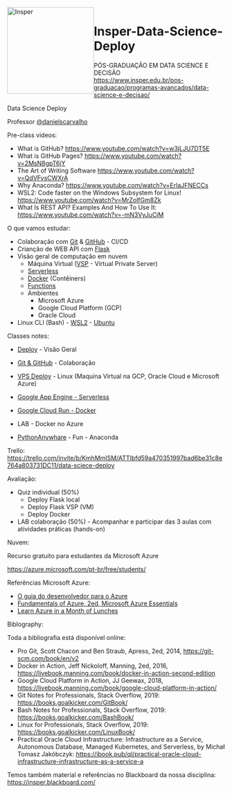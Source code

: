 <img src="https://www.insper.edu.br/wp-content/themes/insper/dist/image/logo.png?raw=true" alt="Insper" width="200px" style="float:left; ">
 
# Insper-Data-Science-Deploy

PÓS-GRADUAÇÃO EM DATA SCIENCE E DECISÃO<br>
https://www.insper.edu.br/pos-graduacao/programas-avancados/data-science-e-decisao/

Data Science Deploy

Professor [@danielscarvalho](https://twitter.com/danielscarvalho)

Pre-class videos:

- What is GitHub? https://www.youtube.com/watch?v=w3jLJU7DT5E
- What is GitHub Pages? https://www.youtube.com/watch?v=2MsN8gpT6jY
- The Art of Writing Software https://www.youtube.com/watch?v=QdVFvsCWXrA
- Why Anaconda? https://www.youtube.com/watch?v=ErIaJFNECCs
- WSL2: Code faster on the Windows Subsystem for Linux! https://www.youtube.com/watch?v=MrZolfGm8Zk
- What Is REST API? Examples And How To Use It: https://www.youtube.com/watch?v=-mN3VyJuCjM

O que vamos estudar:

- Colaboração com [Git](https://git-scm.com/) & [GitHub](https://github.com/) - CI/CD
- Crianção de WEB API com [Flask](https://flask.palletsprojects.com/)
- Visão geral de computação em nuvem
  - Máquina Virtual ([VSP](https://learn.microsoft.com/en-us/azure/virtual-machines/linux/quick-create-portal?tabs=ubuntu) - Virtual Private Server)
  - [Serverless](https://cloud.google.com/run/docs/quickstarts/build-and-deploy/deploy-python-service?hl=pt-br)
  - [Docker](https://www.docker.com/) (Contêiners)
  - [Functions](https://cloud.google.com/functions?hl=pt_br) 
  - Ambientes
      - Microsoft Azure
      - Google Cloud Platform (GCP)
      - Oracle Cloud
- Linux CLI (Bash) - [WSL2](https://learn.microsoft.com/pt-br/windows/wsl/install) - [Ubuntu](https://ubuntu.com/download)


Classes notes:

- [Deploy](deploy-001.ipynb) - Visão Geral
- [Git & GitHub](Git-GitHub-000.ipynb) - Colaboração
- [VPS Deploy](box-deploy-002.ipynb) - Linux (Maquina Virtual na GCP, Oracle Cloud e Microsoft Azure)
- [Google App Engine - Serverless](GoogleAppEngine-0004.ipynb)
- [Google Cloud Run - Docker](GoogleCloudRun-005.ipynb)

- LAB - Docker no Azure
- [PythonAnywhare](pythonanywhare-003.ipynb) - Fun - Anaconda

Trello: https://trello.com/invite/b/KmhMmlSM/ATTIbfd59a470351997bad6be31c8e764a803731DC11/data-sciece-deploy

Avaliação:

- Quiz individual (50%)
  - Deploy Flask local
  - Deploy Flask VSP (VM)
  - Deploy Docker 
- LAB colaboração (50%) - Acompanhar e participar das 3 aulas com atividades práticas (hands-on)

Nuvem:

Recurso gratuito para estudantes da Microsoft Azure

https://azure.microsoft.com/pt-br/free/students/

Referências Microsoft Azure:

- [O guia do desenvolvedor para o Azure](https://azure.microsoft.com/pt-br/resources/whitepapers/developer-guide-to-azure/)
- [Fundamentals of Azure, 2ed, Microsoft Azure Essentials](https://www.google.com/url?sa=t&rct=j&q=&esrc=s&source=web&cd=&ved=2ahUKEwiMpdfI9ff5AhUCu5UCHaOSAewQFnoECBwQAQ&url=https%3A%2F%2Fdownload.microsoft.com%2Fdownload%2F6%2F6%2F2%2F662DD05E-BAD7-46EF-9431-135F9BAE6332%2F9781509302963_Microsoft%2520Azure%2520Essentials%2520Fundamentals%2520of%2520Azure%25202nd%2520ed%2520pdf.pdf&usg=AOvVaw0le6qmWrSwlMlsMibhAkAj)
- [Learn Azure in a Month of Lunches](https://azure.microsoft.com/pt-br/resources/learn-azure-in-a-month-of-lunches/)

Biblography:

Toda a bibliografia está disponível online:

- Pro Git, Scott Chacon and Ben Straub, Apress, 2ed, 2014, https://git-scm.com/book/en/v2
- Docker in Action, Jeff Nickoloff, Manning, 2ed, 2016, https://livebook.manning.com/book/docker-in-action-second-edition
- Google Cloud Platform in Action, JJ Geewax, 2018, https://livebook.manning.com/book/google-cloud-platform-in-action/
- Git Notes for Professionals, Stack Overflow, 2019: https://books.goalkicker.com/GitBook/
- Bash Notes for Professionals, Stack Overflow, 2019: https://books.goalkicker.com/BashBook/
- Linux for Professionals, Stack Overflow, 2019: https://books.goalkicker.com/LinuxBook/
- Practical Oracle Cloud Infrastructure: Infrastructure as a Service, Autonomous
Database, Managed Kubernetes, and Serverless, by Michał Tomasz Jakóbczyk: https://ibook.pub/ql/practical-oracle-cloud-infrastructure-infrastructure-as-a-service-a

Temos também material e referências no Blackboard da nossa disciplina: https://insper.blackboard.com/

